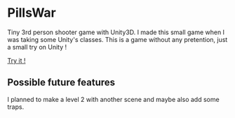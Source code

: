# PillsWar
Tiny 3rd person shooter game with Unity3D. I made this small game when I was taking some Unity's classes.
This is a game without any pretention, just a small try on Unity !

[Try it !](https://kevinbulme.github.io/PillsWar/)



## Possible future features
I planned to make a level 2 with another scene and maybe also add some traps.
